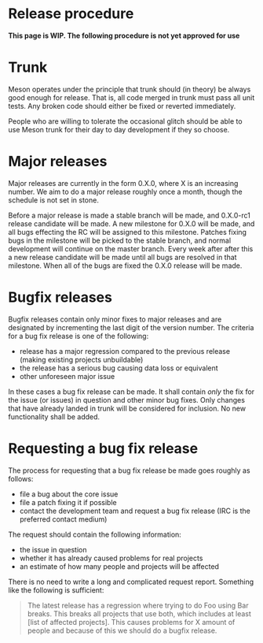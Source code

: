 # Release procedure

**This page is WIP. The following procedure is not yet approved for use**

# Trunk

Meson operates under the principle that trunk should (in theory) be
always good enough for release. That is, all code merged in trunk must
pass all unit tests. Any broken code should either be fixed or
reverted immediately.

People who are willing to tolerate the occasional glitch should be
able to use Meson trunk for their day to day development if they so
choose.

# Major releases

Major releases are currently in the form 0.X.0, where X is an
increasing number. We aim to do a major release roughly once a month,
though the schedule is not set in stone.

Before a major release is made a stable branch will be made, and
0.X.0-rc1 release candidate will be made. A new milestone for 0.X.0
will be made, and all bugs effecting the RC will be assigned to this
milestone. Patches fixing bugs in the milestone will be picked to the
stable branch, and normal development will continue on the master
branch. Every week after after this a new release candidate will be
made until all bugs are resolved in that milestone. When all of the
bugs are fixed the 0.X.0 release will be made.

# Bugfix releases

Bugfix releases contain only minor fixes to major releases and are
designated by incrementing the last digit of the version number. The
criteria for a bug fix release is one of the following:

 - release has a major regression compared to the previous release (making
   existing projects unbuildable)
 - the release has a serious bug causing data loss or equivalent
 - other unforeseen major issue

In these cases a bug fix release can be made. It shall contain _only_
the fix for the issue (or issues) in question and other minor bug
fixes. Only changes that have already landed in trunk will be
considered for inclusion. No new functionality shall be added.

# Requesting a bug fix release

The process for requesting that a bug fix release be made goes roughly
as follows:

 - file a bug about the core issue
 - file a patch fixing it if possible
 - contact the development team and request a bug fix release (IRC is the
   preferred contact medium)

The request should contain the following information:

 - the issue in question
 - whether it has already caused problems for real projects
 - an estimate of how many people and projects will be affected

There is no need to write a long and complicated request report.
Something like the following is sufficient:

> The latest release has a regression where trying to do Foo using Bar
breaks. This breaks all projects that use both, which includes at
least [list of affected projects]. This causes problems for X amount
of people and because of this we should do a bugfix release.
